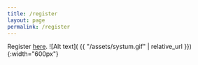```yaml
---
title: /register
layout: page
permalink: /register
---
```


Register [here](https://forms.gle/meXvVrpiWDHbVTLa9?_imcp=1).
![Alt text]( {{ "/assets/systum.gif" | relative_url }}){:width="600px"}